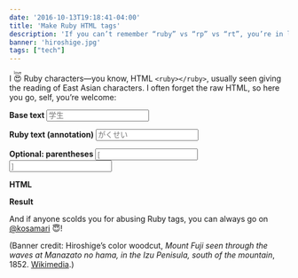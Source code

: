 ```yaml
---
date: '2016-10-13T19:18:41-04:00'
title: 'Make Ruby HTML tags'
description: 'If you can’t remember “ruby” vs “rp” vs “rt”, you’re in luck.'
banner: 'hiroshige.jpg'
tags: ["tech"]
---
```


I <ruby>😍<rt>love</rt></ruby> Ruby characters—you know, HTML `<ruby></ruby>`, usually seen giving the reading of East Asian characters. I often forget the raw HTML, so here you go, self, you’re welcome:

**Base text**
<input oninput="process()" placeholder="学生" type="text" id="base">

**Ruby text (annotation)**
<input oninput="process()" placeholder="がくせい" type="text" id="ruby">

**Optional: parentheses**
<input oninput="process()" placeholder="[" type="text" id="left">
<input oninput="process()" placeholder="]" type="text" id="right">

**HTML** <code id="code-out"></code>

**Result** <span id="out"></span>

And if anyone scolds you for abusing Ruby tags, you can always go on [@kosamari](https://twitter.com/kosamari/status/743473313184419845) 😇!

(Banner credit: Hiroshige’s color woodcut, *Mount Fuji seen through the waves at Manazato no hama, in the Izu Penisula, south of the mountain*, 1852. [Wikimedia](https://commons.wikimedia.org/wiki/File:Mount_Fuji_seen_through_the_waves_at_Manazato_no_hama,_in_the_Izu_Penisula,_south_of_the_mountain._Colour_woodcut_by_Hiroshige,_1852.jpg).)

<script>
function makeRubyString(base, ruby, left, right) {
  return '<ruby>' + base +
         (left && right ? '<rp>' + left + '</rp>' : '') +
         '<rt>' + ruby + '</rt>' +
         (left && right ? '<rp>' + right + '</rp>' : '') +
         '</ruby>';
}
function process() {
  const base = document.getElementById('base').value;
  const ruby = document.getElementById('ruby').value;
  const left = document.getElementById('left').value;
  const right = document.getElementById('right').value;
  const result = makeRubyString(base, ruby, left, right);
  document.getElementById('code-out').innerText = result;
  document.getElementById('out').innerHTML = result;
}
</script>
